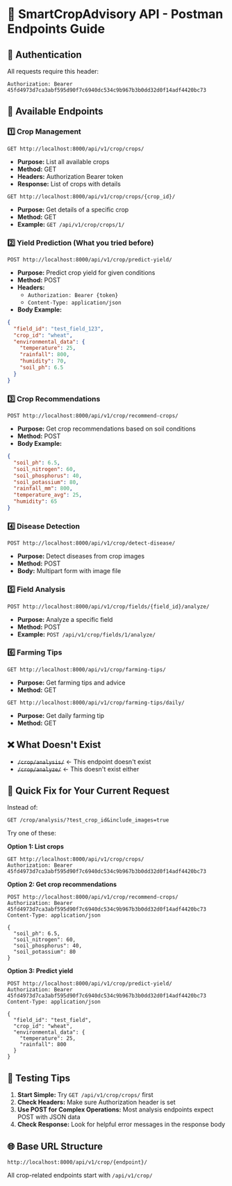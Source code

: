 # 📱 SmartCropAdvisory API - Postman Endpoints Guide

## 🔑 Authentication
All requests require this header:
```
Authorization: Bearer 45fd4973d7ca3abf595d90f7c6940dc534c9b967b3b0dd32d0f14adf4420bc73
```

## 🌾 Available Endpoints

### 1️⃣ Crop Management
```http
GET http://localhost:8000/api/v1/crop/crops/
```
- **Purpose:** List all available crops
- **Method:** GET
- **Headers:** Authorization Bearer token
- **Response:** List of crops with details

```http
GET http://localhost:8000/api/v1/crop/crops/{crop_id}/
```
- **Purpose:** Get details of a specific crop
- **Method:** GET
- **Example:** `GET /api/v1/crop/crops/1/`

### 2️⃣ Yield Prediction (What you tried before)
```http
POST http://localhost:8000/api/v1/crop/predict-yield/
```
- **Purpose:** Predict crop yield for given conditions
- **Method:** POST
- **Headers:** 
  - `Authorization: Bearer {token}`
  - `Content-Type: application/json`
- **Body Example:**
```json
{
  "field_id": "test_field_123",
  "crop_id": "wheat",
  "environmental_data": {
    "temperature": 25,
    "rainfall": 800,
    "humidity": 70,
    "soil_ph": 6.5
  }
}
```

### 3️⃣ Crop Recommendations
```http
POST http://localhost:8000/api/v1/crop/recommend-crops/
```
- **Purpose:** Get crop recommendations based on soil conditions
- **Method:** POST
- **Body Example:**
```json
{
  "soil_ph": 6.5,
  "soil_nitrogen": 60,
  "soil_phosphorus": 40,
  "soil_potassium": 80,
  "rainfall_mm": 800,
  "temperature_avg": 25,
  "humidity": 65
}
```

### 4️⃣ Disease Detection
```http
POST http://localhost:8000/api/v1/crop/detect-disease/
```
- **Purpose:** Detect diseases from crop images
- **Method:** POST
- **Body:** Multipart form with image file

### 5️⃣ Field Analysis
```http
POST http://localhost:8000/api/v1/crop/fields/{field_id}/analyze/
```
- **Purpose:** Analyze a specific field
- **Method:** POST
- **Example:** `POST /api/v1/crop/fields/1/analyze/`

### 6️⃣ Farming Tips
```http
GET http://localhost:8000/api/v1/crop/farming-tips/
```
- **Purpose:** Get farming tips and advice
- **Method:** GET

```http
GET http://localhost:8000/api/v1/crop/farming-tips/daily/
```
- **Purpose:** Get daily farming tip
- **Method:** GET

## ❌ What Doesn't Exist
- ~~`/crop/analysis/`~~ ← This endpoint doesn't exist
- ~~`/crop/analyze/`~~ ← This doesn't exist either

## 🎯 Quick Fix for Your Current Request

Instead of:
```
GET /crop/analysis/?test_crop_id&include_images=true
```

Try one of these:

**Option 1: List crops**
```http
GET http://localhost:8000/api/v1/crop/crops/
Authorization: Bearer 45fd4973d7ca3abf595d90f7c6940dc534c9b967b3b0dd32d0f14adf4420bc73
```

**Option 2: Get crop recommendations**
```http
POST http://localhost:8000/api/v1/crop/recommend-crops/
Authorization: Bearer 45fd4973d7ca3abf595d90f7c6940dc534c9b967b3b0dd32d0f14adf4420bc73
Content-Type: application/json

{
  "soil_ph": 6.5,
  "soil_nitrogen": 60,
  "soil_phosphorus": 40,
  "soil_potassium": 80
}
```

**Option 3: Predict yield**
```http
POST http://localhost:8000/api/v1/crop/predict-yield/
Authorization: Bearer 45fd4973d7ca3abf595d90f7c6940dc534c9b967b3b0dd32d0f14adf4420bc73
Content-Type: application/json

{
  "field_id": "test_field",
  "crop_id": "wheat",
  "environmental_data": {
    "temperature": 25,
    "rainfall": 800
  }
}
```

## 🔧 Testing Tips

1. **Start Simple:** Try `GET /api/v1/crop/crops/` first
2. **Check Headers:** Make sure Authorization header is set
3. **Use POST for Complex Operations:** Most analysis endpoints expect POST with JSON data
4. **Check Response:** Look for helpful error messages in the response body

## 🌐 Base URL Structure
```
http://localhost:8000/api/v1/crop/{endpoint}/
```

All crop-related endpoints start with `/api/v1/crop/`
